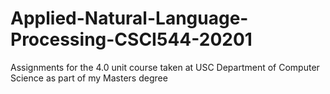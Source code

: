 # Applied-Natural-Language-Processing-CSCI544-20201
Assignments for the 4.0 unit course taken at USC Department of Computer Science as part of my Masters degree
